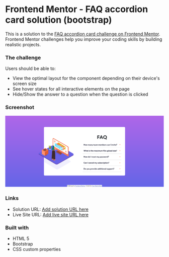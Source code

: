# Frontend Mentor - FAQ accordion card solution (bootstrap)

This is a solution to the [FAQ accordion card challenge on Frontend Mentor](https://www.frontendmentor.io/challenges/faq-accordion-card-XlyjD0Oam). Frontend Mentor challenges help you improve your coding skills by building realistic projects. 

### The challenge

Users should be able to:

- View the optimal layout for the component depending on their device's screen size
- See hover states for all interactive elements on the page
- Hide/Show the answer to a question when the question is clicked

### Screenshot

![screenshot](./screenshot.png)

### Links

- Solution URL: [Add solution URL here](https://www.frontendmentor.io/solutions/faq-accordion-card-bootstrap-QoppWhSyJR)
- Live Site URL: [Add live site URL here](https://pooria98.github.io/FAQ-Accordion-Card--bootstrap-/)

### Built with

- HTML 5
- Bootstrap
- CSS custom properties